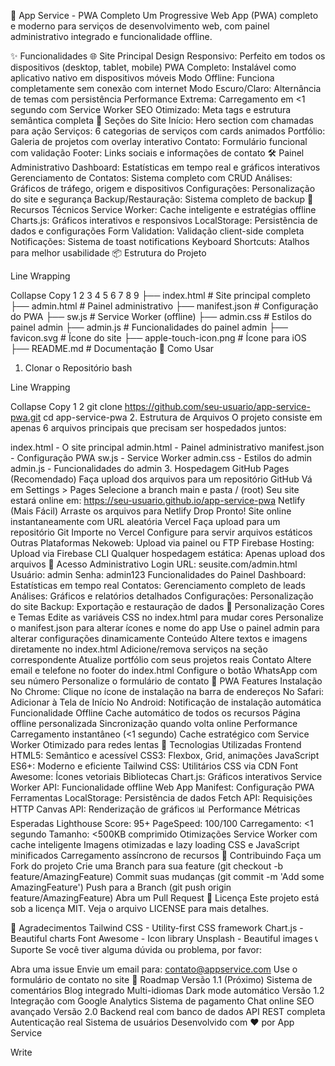 🚀 App Service - PWA Completo
Um Progressive Web App (PWA) completo e moderno para serviços de desenvolvimento web, com painel administrativo integrado e funcionalidade offline.

✨ Funcionalidades
🌐 Site Principal
Design Responsivo: Perfeito em todos os dispositivos (desktop, tablet, mobile)
PWA Completo: Instalável como aplicativo nativo em dispositivos móveis
Modo Offline: Funciona completamente sem conexão com internet
Modo Escuro/Claro: Alternância de temas com persistência
Performance Extrema: Carregamento em <1 segundo com Service Worker
SEO Otimizado: Meta tags e estrutura semântica completa
📱 Seções do Site
Início: Hero section com chamadas para ação
Serviços: 6 categorias de serviços com cards animados
Portfólio: Galeria de projetos com overlay interativo
Contato: Formulário funcional com validação
Footer: Links sociais e informações de contato
🛠️ Painel Administrativo
Dashboard: Estatísticas em tempo real e gráficos interativos
Gerenciamento de Contatos: Sistema completo com CRUD
Análises: Gráficos de tráfego, origem e dispositivos
Configurações: Personalização do site e segurança
Backup/Restauração: Sistema completo de backup
🎨 Recursos Técnicos
Service Worker: Cache inteligente e estratégias offline
Charts.js: Gráficos interativos e responsivos
LocalStorage: Persistência de dados e configurações
Form Validation: Validação client-side completa
Notificações: Sistema de toast notifications
Keyboard Shortcuts: Atalhos para melhor usabilidade
📦 Estrutura do Projeto

Line Wrapping

Collapse
Copy
1
2
3
4
5
6
7
8
9
├── index.html          # Site principal completo
├── admin.html          # Painel administrativo
├── manifest.json       # Configuração do PWA
├── sw.js              # Service Worker (offline)
├── admin.css          # Estilos do painel admin
├── admin.js           # Funcionalidades do painel admin
├── favicon.svg        # Ícone do site
├── apple-touch-icon.png # Ícone para iOS
├── README.md          # Documentação
🚀 Como Usar
1. Clonar o Repositório
bash

Line Wrapping

Collapse
Copy
1
2
git clone https://github.com/seu-usuario/app-service-pwa.git
cd app-service-pwa
2. Estrutura de Arquivos
O projeto consiste em apenas 6 arquivos principais que precisam ser hospedados juntos:

index.html - O site principal
admin.html - Painel administrativo
manifest.json - Configuração PWA
sw.js - Service Worker
admin.css - Estilos do admin
admin.js - Funcionalidades do admin
3. Hospedagem
GitHub Pages (Recomendado)
Faça upload dos arquivos para um repositório GitHub
Vá em Settings > Pages
Selecione a branch main e pasta / (root)
Seu site estará online em: https://seu-usuario.github.io/app-service-pwa
Netlify (Mais Fácil)
Arraste os arquivos para Netlify Drop
Pronto! Site online instantaneamente com URL aleatória
Vercel
Faça upload para um repositório Git
Importe no Vercel
Configure para servir arquivos estáticos
Outras Plataformas
Nekoweb: Upload via painel ou FTP
Firebase Hosting: Upload via Firebase CLI
Qualquer hospedagem estática: Apenas upload dos arquivos
🔐 Acesso Administrativo
Login
URL: seusite.com/admin.html
Usuário: admin
Senha: admin123
Funcionalidades do Painel
Dashboard: Estatísticas em tempo real
Contatos: Gerenciamento completo de leads
Análises: Gráficos e relatórios detalhados
Configurações: Personalização do site
Backup: Exportação e restauração de dados
🎨 Personalização
Cores e Temas
Edite as variáveis CSS no index.html para mudar cores
Personalize o manifest.json para alterar ícones e nome do app
Use o painel admin para alterar configurações dinamicamente
Conteúdo
Altere textos e imagens diretamente no index.html
Adicione/remova serviços na seção correspondente
Atualize portfólio com seus projetos reais
Contato
Altere email e telefone no footer do index.html
Configure o botão WhatsApp com seu número
Personalize o formulário de contato
📱 PWA Features
Instalação
No Chrome: Clique no ícone de instalação na barra de endereços
No Safari: Adicionar à Tela de Início
No Android: Notificação de instalação automática
Funcionalidade Offline
Cache automático de todos os recursos
Página offline personalizada
Sincronização quando volta online
Performance
Carregamento instantâneo (<1 segundo)
Cache estratégico com Service Worker
Otimizado para redes lentas
🔧 Tecnologias Utilizadas
Frontend
HTML5: Semântico e acessível
CSS3: Flexbox, Grid, animações
JavaScript ES6+: Moderno e eficiente
Tailwind CSS: Utilitários CSS via CDN
Font Awesome: Ícones vetoriais
Bibliotecas
Chart.js: Gráficos interativos
Service Worker API: Funcionalidade offline
Web App Manifest: Configuração PWA
Ferramentas
LocalStorage: Persistência de dados
Fetch API: Requisições HTTP
Canvas API: Renderização de gráficos
📊 Performance
Métricas Esperadas
Lighthouse Score: 95+
PageSpeed: 100/100
Carregamento: <1 segundo
Tamanho: <500KB comprimido
Otimizações
Service Worker com cache inteligente
Imagens otimizadas e lazy loading
CSS e JavaScript minificados
Carregamento assíncrono de recursos
🤝 Contribuindo
Faça um Fork do projeto
Crie uma Branch para sua feature (git checkout -b feature/AmazingFeature)
Commit suas mudanças (git commit -m 'Add some AmazingFeature')
Push para a Branch (git push origin feature/AmazingFeature)
Abra um Pull Request
📝 Licença
Este projeto está sob a licença MIT. Veja o arquivo LICENSE para mais detalhes.

🙏 Agradecimentos
Tailwind CSS - Utility-first CSS framework
Chart.js - Beautiful charts
Font Awesome - Icon library
Unsplash - Beautiful images
📞 Suporte
Se você tiver alguma dúvida ou problema, por favor:

Abra uma issue
Envie um email para: contato@appservice.com
Use o formulário de contato no site
🎯 Roadmap
Versão 1.1 (Próximo)
 Sistema de comentários
 Blog integrado
 Multi-idiomas
 Dark mode automático
Versão 1.2
 Integração com Google Analytics
 Sistema de pagamento
 Chat online
 SEO avançado
Versão 2.0
 Backend real com banco de dados
 API REST completa
 Autenticação real
 Sistema de usuários
Desenvolvido com ❤️ por App Service

Write
